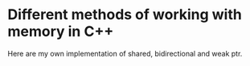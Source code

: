 # Different methods of working with memory in C++
Here are my own implementation of shared, bidirectional and weak ptr.
